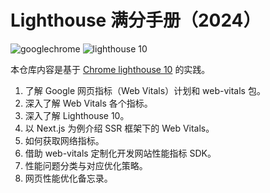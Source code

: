 # Lighthouse 满分手册（2024）

![googlechrome](https://img.shields.io/badge/Google_Chrome-4285F4?logo=googlechrome&labelColor=263238)
![lighthouse 10](https://img.shields.io/badge/Lighthouse_10-F44B21?logo=lighthouse&labelColor=263238)

本仓库内容是基于 [Chrome lighthouse 10](https://developer.chrome.com/docs/lighthouse/performance/performance-scoring) 的实践。

1. 了解 Google 网页指标（Web Vitals）计划和 web-vitals 包。
2. 深入了解 Web Vitals 各个指标。
3. 深入了解 Lighthouse 10。
4. 以 Next.js 为例介绍 SSR 框架下的 Web Vitals。
5. 如何获取网络指标。
6. 借助 web-vitals 定制化开发网站性能指标 SDK。
7. 性能问题分类与对应优化策略。
8. 网页性能优化备忘录。
